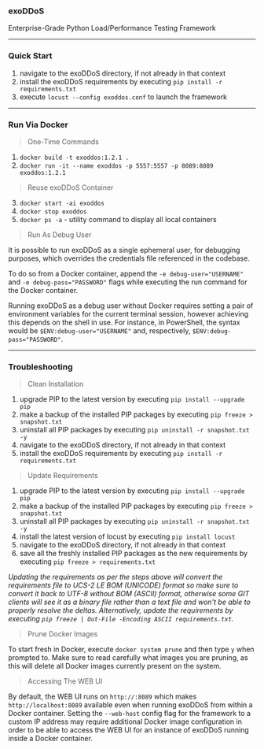 ### exoDDoS
Enterprise-Grade Python Load/Performance Testing Framework

***

### Quick Start

1. navigate to the exoDDoS directory, if not already in that context
2. install the exoDDoS requirements by executing `pip install -r requirements.txt`
3. execute `locust --config exoddos.conf` to launch the framework

***

### Run Via Docker

> One-Time Commands

1. `docker build -t exoddos:1.2.1 .`
2. `docker run -it --name exoddos -p 5557:5557 -p 8089:8089 exoddos:1.2.1`

> Reuse exoDDoS Container

3. `docker start -ai exoddos`
4. `docker stop exoddos`
5. `docker ps -a` - utility command to display all local containers

> Run As Debug User

It is possible to run exoDDoS as a single ephemeral user, for debugging purposes, which overrides the credentials file referenced in the codebase.

To do so from a Docker container, append the `-e debug-user="USERNAME"` and `-e debug-pass="PASSWORD"` flags while executing the run command for the Docker container.

Running exoDDoS as a debug user without Docker requires setting a pair of environment variables for the current terminal session, however achieving this depends on the shell in use. For instance, in PowerShell, the syntax would be `$ENV:debug-user="USERNAME"` and, respectively, `$ENV:debug-pass="PASSWORD"`.

***

### Troubleshooting

> Clean Installation

1. upgrade PIP to the latest version by executing `pip install --upgrade pip`
2. make a backup of the installed PIP packages by executing `pip freeze > snapshot.txt`
3. uninstall all PIP packages by executing `pip uninstall -r snapshot.txt -y`
4. navigate to the exoDDoS directory, if not already in that context
5. install the exoDDoS requirements by executing `pip install -r requirements.txt`

> Update Requirements

1. upgrade PIP to the latest version by executing `pip install --upgrade pip`
2. make a backup of the installed PIP packages by executing `pip freeze > snapshot.txt`
3. uninstall all PIP packages by executing `pip uninstall -r snapshot.txt -y`
4. install the latest version of locust by executing `pip install locust`
5. navigate to the exoDDoS directory, if not already in that context
6. save all the freshly installed PIP packages as the new requirements by executing `pip freeze > requirements.txt`

*Updating the requirements as per the steps above will convert the requirements file to UCS-2 LE BOM (UNICODE) format so make sure to convert it back to UTF-8 without BOM (ASCII) format, otherwise some GIT clients will see it as a binary file rather than a text file and won't be able to properly resolve the deltas. Alternatively, update the requirements by executing `pip freeze | Out-File -Encoding ASCII requirements.txt`.*

> Prune Docker Images

To start fresh in Docker, execute `docker system prune` and then type `y` when prompted to. Make sure to read carefully what images you are pruning, as this will delete all Docker images currently present on the system.

> Accessing The WEB UI

By default, the WEB UI runs on `http://:8089` which makes `http://localhost:8089` available even when running exoDDoS from within a Docker container. Setting the `--web-host` config flag for the framework to a custom IP address may require additional Docker image configuration in order to be able to access the WEB UI for an instance of exoDDoS running inside a Docker container.
